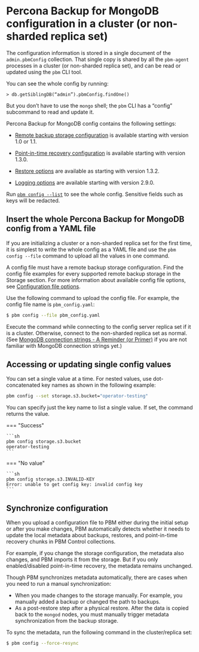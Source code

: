 # Percona Backup for MongoDB configuration in a cluster (or non-sharded replica set)

The configuration information is stored in a single document of the `admin.pbmConfig` collection. That single copy is shared by all the `pbm-agent` processes in a cluster (or non-sharded replica set), and can be read or updated using the `pbm` CLI tool.

You can see the whole config by running:

```{.javascript  data-prompt=">"}
> db.getSiblingDB(“admin”).pbmConfig.findOne()
```

But you don’t have to use the `mongo` shell; the `pbm` CLI has a “config” subcommand to read and update it.

Percona Backup for MongoDB config contains the following settings:

* [Remote backup storage configuration](configuration-options.md) is available starting with version 1.0 or 1.1.

* [Point-in-time recovery configuration](pitr-options.md) is available starting with version 1.3.0.

* [Restore options](restore-options.md) are available as starting with version 1.3.2.

* [Logging options](logging-options.md) are available starting with version 2.9.0.


Run [`pbm config --list`](../reference/pbm-commands.md#pbm-config) to see the whole config. Sensitive fields such as keys will be redacted.

## Insert the whole Percona Backup for MongoDB config from a YAML file

If you are initializing a cluster or a non-sharded replica set for the first time, it is simplest to write the whole config as a YAML file and use the
`pbm config --file` command to upload all the values in one command.

A config file must have a remote backup storage configuration. Find the config file examples for every supported remote backup storage in the Storage section. For more information about available config file options, see [Configuration file options](configuration-options.md).

Use the following command to upload the config file. For example, the config file name is `pbm_config.yaml`:

```{.bash data-prompt="$"}
$ pbm config --file pbm_config.yaml
```

Execute the command while connecting to the config server replica set if it is a
cluster. Otherwise, connect to the non-sharded replica set as normal. (See
[MongoDB connection strings - A Reminder (or Primer)](../details/authentication.md) if you are not familiar with MongoDB connection strings yet.)

## Accessing or updating single config values

You can set a single value at a time. For nested values, use dot-concatenated key names as shown in the following example:

```sh
pbm config --set storage.s3.bucket="operator-testing"
```

You can specify just the key name to list a single value.  If set, the command returns the value.

=== "Success"

    ```sh
    pbm config storage.s3.bucket
    operator-testing
    ```

=== "No value"

    ```sh
    pbm config storage.s3.INVALID-KEY
    Error: unable to get config key: invalid config key
    ``` 

## Synchronize configuration

When you upload a configuration file to PBM either during the initial setup or after you make changes, PBM automatically detects whether it needs to update the local metadata about backups, restores, and point-in-time recovery chunks  in PBM Control collections. 

For example, if you change the storage configuration, the metadata also changes, and PBM imports it from the storage. But if you only enabled/disabled point-in-time recovery, the metadata remains unchanged.

Though PBM synchronizes metadata automatically, there are cases when you need to run a manual synchronization:

* When you made changes to the storage manually. For example, you manually added a backup or changed the path to backups.
* As a post-restore step after a physical restore. After the data is copied back to the `mongod` nodes, you must manually trigger metadata synchronization from the backup storage.  

To sync the metadata, run the following command in the cluster/replica set:

```{.bash data-prompt="$"}
$ pbm config --force-resync
```
